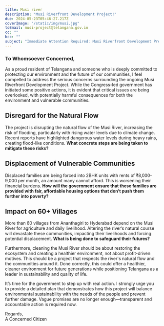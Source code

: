 ```yaml
---
title: Musi river
description: "Musi Riverfront Development Project!"
due: 2024-05-23T05:46:27.217Z
coverImage: "/static/img/musi.jpg"
toEmail: musi-project@telangana.gov.in
cc: ""
bcc: ""
subject: "Immediate Attention Required: Musi Riverfront Development Project!"
---
```


### To Whomsoever Concerned,

As a proud resident of Telangana and someone who is deeply committed to protecting our environment and the future of our communities, I feel compelled to address the serious concerns surrounding the ongoing Musi Riverfront Development Project. While the Congress-led government has initiated some positive actions, it is evident that critical issues are being overlooked, with potentially harmful consequences for both the environment and vulnerable communities.

## Disregard for the Natural Flow
The project is disrupting the natural flow of the Musi River, increasing the risk of flooding, particularly with rising water levels due to climate change. Recent reports have highlighted dangerous water levels during heavy rains, creating flood-like conditions. **What concrete steps are being taken to mitigate these risks?**

## Displacement of Vulnerable Communities
Displaced families are being forced into 2BHK units with rents of ₹8,000-9,000 per month, an amount many cannot afford. This is worsening their financial burdens. **How will the government ensure that these families are provided with fair, affordable housing options that don’t push them further into poverty?**

## Impact on 60+ Villages
More than 60 villages from Ananthagiri to Hyderabad depend on the Musi River for agriculture and daily livelihood. Altering the river’s natural course will devastate these communities, impacting their livelihoods and forcing potential displacement. **What is being done to safeguard their futures?**

Furthermore, cleaning the Musi River should be about restoring the ecosystem and creating a healthier environment, not about profit-driven motives. This should be a project that respects the river's natural flow and the communities around it. Done correctly, this could offer a healthier, cleaner environment for future generations while positioning Telangana as a leader in sustainability and quality of life.

It’s time for the government to step up with real action. I strongly urge you to provide a detailed plan that demonstrates how this project will balance environmental sustainability with the needs of the people and prevent further damage. Vague promises are no longer enough—transparent and accountable action is required now.

Regards,  
A Concerned Citizen
